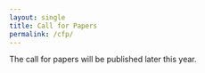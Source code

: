 ```yaml
---
layout: single
title: Call for Papers
permalink: /cfp/
---
```


The call for papers will be published later this year.
